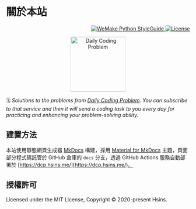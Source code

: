 # 關於本站

<div align="right">

  <a href="https://github.com/wemake-services/wemake-python-styleguide">
    <img alt="WeMake Python StyleGuide" src="https://img.shields.io/badge/style-WeMake-000000.svg?style=flat-square" />
  </a>
  <a href="https://github.com/Hsins/Daily-Coding-Problem/blob/main/LICENSE">
    <img alt="License" src="https://img.shields.io/github/license/Hsins/Daily-Coding-Problem.svg?style=flat-square" />
  </a>

</div>

<!-- Logo -->
<p align="center">
  <img src="https://i.imgur.com/BMV51Qj.png" alt="Daily Coding Problem" height="150px">
</p>

🗓️ _Solutions to the problems from [Daily Coding Problem](https://www.dailycodingproblem.com/). You can subscribe to that service and then it will send a coding task to you every day for practicing and enhancing your problem-solving ability._

## 建置方法

本站使用靜態網頁生成器 [MkDocs](https://www.mkdocs.org/) 構建，採用 [Material for MkDocs](https://squidfunk.github.io/mkdocs-material/) 主題，頁面部分程式碼託管於 GitHub 倉庫的 `docs` 分支，透過 GitHub Actions 服務自動部署於 [https://dcp.hsins.me/](https://dcp.hsins.me/)。

## 授權許可

Licensed under the MIT License, Copyright © 2020-present Hsins.
